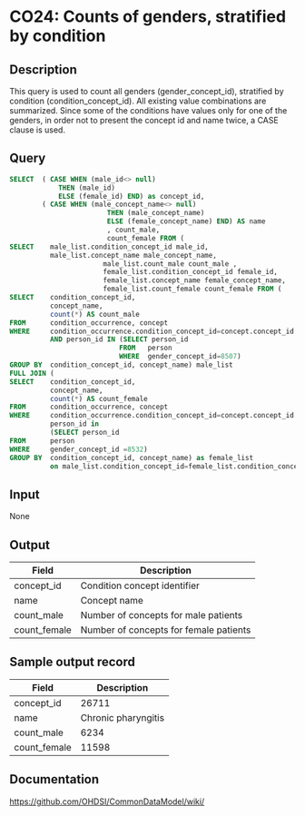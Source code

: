 <!---
Group:condition occurrence
Name:CO24 Counts of genders, stratified by condition
Author:Patrick Ryan
CDM Version: 5.0
-->

# CO24: Counts of genders, stratified by condition

## Description
This query is used to count all genders (gender_concept_id), stratified by condition (condition_concept_id). All existing value combinations are summarized. Since some of the conditions have values only for one of the genders, in order not to present the concept id and name twice, a CASE clause is used.

## Query
```sql
SELECT  ( CASE WHEN (male_id<> null)
            THEN (male_id)
            ELSE (female_id) END) as concept_id,
        ( CASE WHEN (male_concept_name<> null)
                        THEN (male_concept_name)
                        ELSE (female_concept_name) END) AS name
                        , count_male,
                        count_female FROM (
SELECT    male_list.condition_concept_id male_id,
          male_list.concept_name male_concept_name,
                       male_list.count_male count_male ,
                       female_list.condition_concept_id female_id,
                       female_list.concept_name female_concept_name,
                       female_list.count_female count_female FROM (
SELECT    condition_concept_id,
          concept_name,
          count(*) AS count_male
FROM      condition_occurrence, concept
WHERE     condition_occurrence.condition_concept_id=concept.concept_id
          AND person_id IN (SELECT person_id
                           FROM   person
                           WHERE  gender_concept_id=8507)
GROUP BY  condition_concept_id, concept_name) male_list
FULL JOIN (
SELECT    condition_concept_id,
          concept_name,
          count(*) AS count_female
FROM      condition_occurrence, concept
WHERE     condition_occurrence.condition_concept_id=concept.concept_id and
          person_id in
          (SELECT person_id
FROM      person
WHERE     gender_concept_id =8532)
GROUP BY  condition_concept_id, concept_name) as female_list
          on male_list.condition_concept_id=female_list.condition_concept_id)
```

## Input

None

## Output

| Field |  Description |
| --- | --- |
| concept_id | Condition concept identifier |
| name | Concept name |
| count_male | Number of concepts for male patients |
| count_female | Number of concepts for female patients |

## Sample output record

|  Field |  Description |
| --- | --- |
| concept_id |  26711 |
| name |  Chronic pharyngitis |
| count_male |  6234 |
|  count_female |  11598 |


## Documentation
https://github.com/OHDSI/CommonDataModel/wiki/

